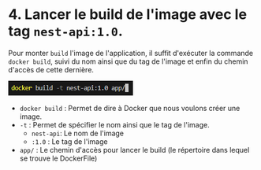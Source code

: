 # 4. Lancer le build de l'image avec le tag ``nest-api:1.0``.

Pour monter `build` l'image de l'application, il suffit d'exécuter la commande `docker build`, suivi du nom ainsi que du tag de l'image et enfin du chemin d'accès de cette dernière.

![](./assets/cli.png)

- `docker build` : Permet de dire à Docker que nous voulons créer une image.
- `-t` : Permet de spécifier le nom ainsi que le tag de l'image.
  - `nest-api`: Le nom de l'image
  - `:1.0` : Le tag de l'image
- `app/` : Le chemin d'accès pour lancer le build (le répertoire dans lequel se trouve le DockerFile)
